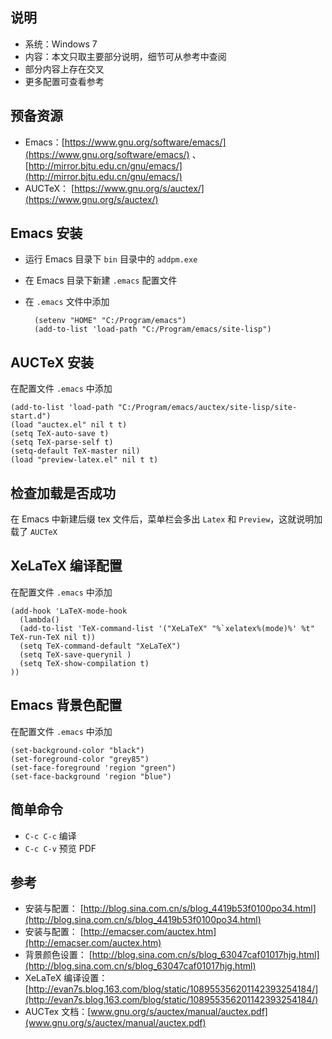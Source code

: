 ## 说明 ##
- 系统：Windows 7
- 内容：本文只取主要部分说明，细节可从参考中查阅
- 部分内容上存在交叉
- 更多配置可查看参考

## 预备资源 ##
- Emacs：[https://www.gnu.org/software/emacs/](https://www.gnu.org/software/emacs/)
、[http://mirror.bjtu.edu.cn/gnu/emacs/](http://mirror.bjtu.edu.cn/gnu/emacs/)
- AUCTeX：
[https://www.gnu.org/s/auctex/‎](https://www.gnu.org/s/auctex/‎)

## Emacs 安装 ##
- 运行 Emacs 目录下 `bin` 目录中的 `addpm.exe`
- 在 Emacs 目录下新建 `.emacs` 配置文件
- 在 `.emacs` 文件中添加

    	(setenv "HOME" "C:/Program/emacs")
    	(add-to-list 'load-path "C:/Program/emacs/site-lisp")

## AUCTeX 安装 ##
在配置文件  `.emacs`  中添加

    (add-to-list 'load-path "C:/Program/emacs/auctex/site-lisp/site-start.d")
    (load "auctex.el" nil t t)
    (setq TeX-auto-save t)
    (setq TeX-parse-self t)
    (setq-default TeX-master nil)
    (load "preview-latex.el" nil t t)

## 检查加载是否成功 ##
在 Emacs 中新建后缀 tex 文件后，菜单栏会多出 `Latex` 和 `Preview`，这就说明加载了 `AUCTeX`

## XeLaTeX 编译配置 ##
在配置文件  `.emacs`  中添加

    (add-hook 'LaTeX-mode-hook 
      (lambda()
      (add-to-list 'TeX-command-list '("XeLaTeX" "%`xelatex%(mode)%' %t" TeX-run-TeX nil t))
      (setq TeX-command-default "XeLaTeX")
      (setq TeX-save-querynil )
      (setq TeX-show-compilation t)
    ))

## Emacs 背景色配置 ##
在配置文件  `.emacs`  中添加

    (set-background-color "black")
    (set-foreground-color "grey85")
    (set-face-foreground 'region "green")
    (set-face-background 'region "blue")

## 简单命令 ##
- `C-c C-c` 编译
- `C-c C-v` 预览 PDF

## 参考 ##
- 安装与配置： [http://blog.sina.com.cn/s/blog_4419b53f0100po34.html](http://blog.sina.com.cn/s/blog_4419b53f0100po34.html)
- 安装与配置： [http://emacser.com/auctex.htm](http://emacser.com/auctex.htm)
- 背景颜色设置： [http://blog.sina.com.cn/s/blog_63047caf01017hjg.html](http://blog.sina.com.cn/s/blog_63047caf01017hjg.html)
- XeLaTeX 编译设置： [http://evan7s.blog.163.com/blog/static/108955356201142393254184/](http://evan7s.blog.163.com/blog/static/108955356201142393254184/)
- AUCTex 文档：[www.gnu.org/s/auctex/manual/auctex.pdf](www.gnu.org/s/auctex/manual/auctex.pdf)